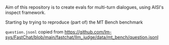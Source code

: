 Aim of this repository is to create evals for multi-turn dialogues, using AISI's inspect framework.

Starting by trying to reproduce (part of) the MT Bench benchmark

`question.jsonl` copied from https://github.com/lm-sys/FastChat/blob/main/fastchat/llm_judge/data/mt_bench/question.jsonl
